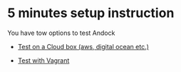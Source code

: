 # 5 minutes setup instruction

You have tow options to test Andock
* [Test on a Cloud box (aws, digital ocean etc.)](cloud.md) 
 
* [Test with Vagrant](vagrant.md)

